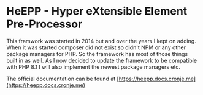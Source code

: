 # HeEPP - Hyper eXtensible Element Pre-Processor

This framwork was started in 2014 but and over the years I kept on adding. When it was started composer did not exist so didn't NPM or any other package managers for PHP. 
So the framework has most of those things built in as well. As I now decided to update the framework to be compatible with PHP 8.1 I will also implement the newest package managers etc.

The official documentation can be found at [https://heepp.docs.cronje.me](https://heepp.docs.cronje.me)

